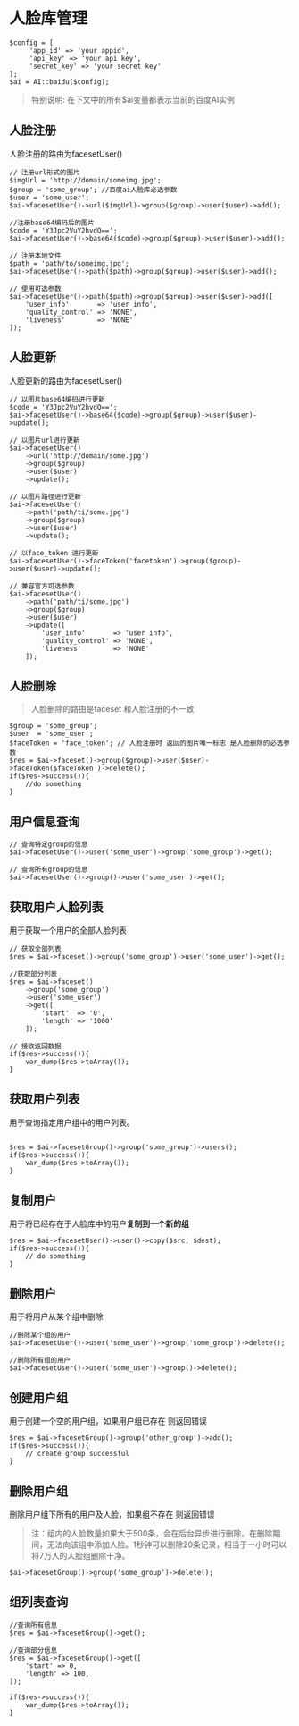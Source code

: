 # 人脸库管理

~~~
$config = [
     'app_id' => 'your appid',
     'api_key' => 'your api key',
     'secret_key' => 'your secret key'
];
$ai = AI::baidu($config);
~~~

> 特别说明: 在下文中的所有$ai变量都表示当前的百度AI实例

## 人脸注册

人脸注册的路由为facesetUser()

~~~
// 注册url形式的图片
$imgUrl = 'http://domain/someimg.jpg';
$group = 'some_group'; //百度ai人脸库必选参数
$user = 'some_user';
$ai->facesetUser()->url($imgUrl)->group($group)->user($user)->add();

//注册base64编码后的图片
$code = 'Y3Jpc2VuY2hvdQ==';
$ai->facesetUser()->base64($code)->group($group)->user($user)->add();

// 注册本地文件
$path = 'path/to/someimg.jpg';
$ai->facesetUser()->path($path)->group($group)->user($user)->add();

// 使用可选参数
$ai->facesetUser()->path($path)->group($group)->user($user)->add([
    'user_info'       => 'user info',
    'quality_control' => 'NONE',
    'liveness'        => 'NONE'
]);
~~~

## 人脸更新

人脸更新的路由为facesetUser()

~~~
// 以图片base64编码进行更新
$code = 'Y3Jpc2VuY2hvdQ==';
$ai->facesetUser()->base64($code)->group($group)->user($user)->update();

// 以图片url进行更新
$ai->facesetUser()
	->url('http://domain/some.jpg')
	->group($group)
	->user($user)
	->update();
	
// 以图片路径进行更新
$ai->facesetUser()
	->path('path/ti/some.jpg')
	->group($group)
	->user($user)
	->update();
	
// 以face_token 进行更新
$ai->facesetUser()->faceToken('facetoken')->group($group)->user($user)->update();

// 兼容官方可选参数
$ai->facesetUser()
	->path('path/ti/some.jpg')
	->group($group)
	->user($user)
	->update([
        'user_info'       => 'user info',
        'quality_control' => 'NONE',
        'liveness'        => 'NONE'
	]);
~~~

## 人脸删除

> 人脸删除的路由是faceset  和人脸注册的不一致

~~~
$group = 'some_group';
$user  = 'some_user';
$faceToken = 'face_token'; // 人脸注册时 返回的图片唯一标志 是人脸删除的必选参数
$res = $ai->faceset()->group($group)->user($user)->faceToken($faceToken )->delete();
if($res->success()){
    //do something
}
~~~

## 用户信息查询

~~~
// 查询特定group的信息
$ai->facesetUser()->user('some_user')->group('some_group')->get();

// 查询所有group的信息
$ai->facesetUser()->group()->user('some_user')->get();
~~~



## 获取用户人脸列表

用于获取一个用户的全部人脸列表

~~~
// 获取全部列表
$res = $ai->faceset()->group('some_group')->user('some_user')->get();

//获取部分列表
$res = $ai->faceset()
	->group('some_group')
	->user('some_user')
	->get([
        'start'  => '0',
        'length' => '1000'
	]);
	
// 接收返回数据
if($res->success()){
    var_dump($res->toArray());
}
~~~



## 获取用户列表

用于查询指定用户组中的用户列表。

~~~

$res = $ai->facesetGroup()->group('some_group')->users();
if($res->success()){
    var_dump($res->toArray());
}
~~~

## 复制用户

用于将已经存在于人脸库中的用户**复制到一个新的组**

~~~
$res = $ai->facesetUser()->user()->copy($src, $dest);
if($res->success()){
    // do something
}
~~~

## 删除用户

用于将用户从某个组中删除

~~~
//删除某个组的用户
$ai->facesetUser()->user('some_user')->group('some_group')->delete();

//删除所有组的用户
$ai->facesetUser()->user('some_user')->group()->delete();
~~~

## 创建用户组

用于创建一个空的用户组，如果用户组已存在 则返回错误

~~~
$res = $ai->facesetGroup()->group('other_group')->add();
if($res->success()){
    // create group successful
}
~~~

## 删除用户组

删除用户组下所有的用户及人脸，如果组不存在 则返回错误

> 注：组内的人脸数量如果大于500条，会在后台异步进行删除。在删除期间，无法向该组中添加人脸。1秒钟可以删除20条记录，相当于一小时可以将7万人的人脸组删除干净。

~~~
$ai->facesetGroup()->group('some_group')->delete();
~~~

## 组列表查询

~~~
//查询所有信息
$res = $ai->facesetGroup()->get();

//查询部分信息
$res = $ai->facesetGroup()->get([
    'start' => 0,
    'length' => 100,
]);

if($res->success()){
    var_dump($res->toArray());
}
~~~

